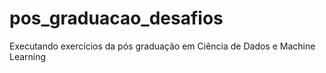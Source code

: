 # pos_graduacao_desafios
Executando exercícios da pós graduação em Ciência de Dados e Machine Learning
